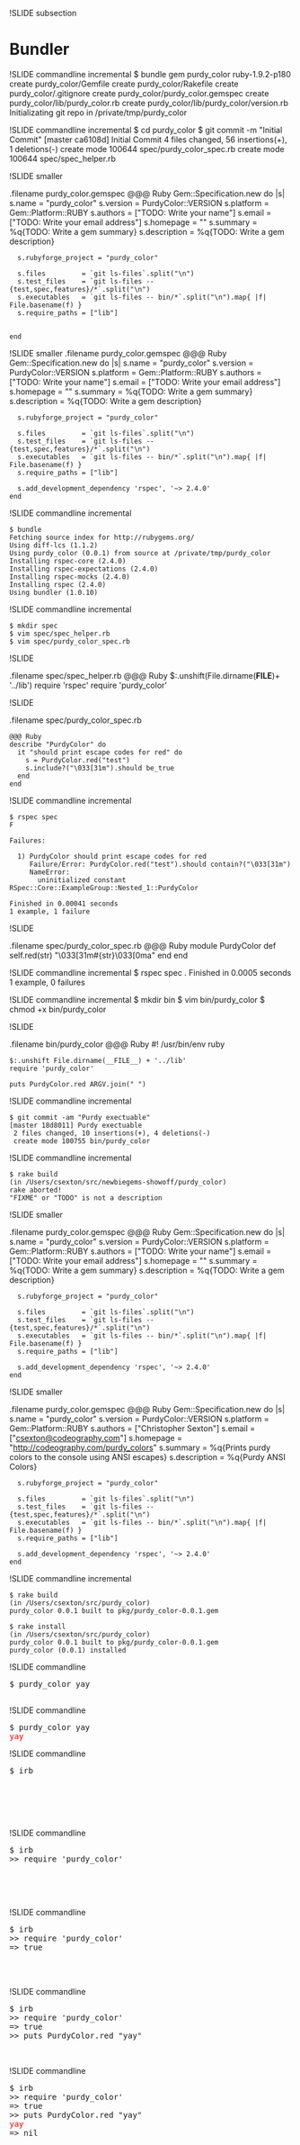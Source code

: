 !SLIDE subsection
# Bundler


!SLIDE commandline incremental
    $ bundle gem purdy_color                                                                           ruby-1.9.2-p180
      create  purdy_color/Gemfile
      create  purdy_color/Rakefile
      create  purdy_color/.gitignore
      create  purdy_color/purdy_color.gemspec
      create  purdy_color/lib/purdy_color.rb
      create  purdy_color/lib/purdy_color/version.rb
    Initializating git repo in /private/tmp/purdy_color


!SLIDE commandline incremental
    $ cd purdy_color
    $ git commit -m "Initial Commit"
    [master ca6108d] Initial Commit
     4 files changed, 56 insertions(+), 1 deletions(-)
     create mode 100644 spec/purdy_color_spec.rb
     create mode 100644 spec/spec_helper.rb


!SLIDE smaller

.filename purdy\_color.gemspec
    @@@ Ruby
    Gem::Specification.new do |s|
      s.name        = "purdy_color"
      s.version     = PurdyColor::VERSION
      s.platform    = Gem::Platform::RUBY
      s.authors     = ["TODO: Write your name"]
      s.email       = ["TODO: Write your email address"]
      s.homepage    = ""
      s.summary     = %q{TODO: Write a gem summary}
      s.description = %q{TODO: Write a gem description}

      s.rubyforge_project = "purdy_color"

      s.files         = `git ls-files`.split("\n")
      s.test_files    = `git ls-files -- {test,spec,features}/*`.split("\n")
      s.executables   = `git ls-files -- bin/*`.split("\n").map{ |f| File.basename(f) }
      s.require_paths = ["lib"]


    end

!SLIDE smaller
.filename purdy\_color.gemspec
    @@@ Ruby
    Gem::Specification.new do |s|
      s.name        = "purdy_color"
      s.version     = PurdyColor::VERSION
      s.platform    = Gem::Platform::RUBY
      s.authors     = ["TODO: Write your name"]
      s.email       = ["TODO: Write your email address"]
      s.homepage    = ""
      s.summary     = %q{TODO: Write a gem summary}
      s.description = %q{TODO: Write a gem description}

      s.rubyforge_project = "purdy_color"

      s.files         = `git ls-files`.split("\n")
      s.test_files    = `git ls-files -- {test,spec,features}/*`.split("\n")
      s.executables   = `git ls-files -- bin/*`.split("\n").map{ |f| File.basename(f) }
      s.require_paths = ["lib"]

      s.add_development_dependency 'rspec', '~> 2.4.0'
    end

!SLIDE commandline incremental

    $ bundle
    Fetching source index for http://rubygems.org/
    Using diff-lcs (1.1.2)
    Using purdy_color (0.0.1) from source at /private/tmp/purdy_color
    Installing rspec-core (2.4.0)
    Installing rspec-expectations (2.4.0)
    Installing rspec-mocks (2.4.0)
    Installing rspec (2.4.0)
    Using bundler (1.0.10)

!SLIDE commandline incremental

    $ mkdir spec
    $ vim spec/spec_helper.rb
    $ vim spec/purdy_color_spec.rb

!SLIDE

.filename spec/spec\_helper.rb
    @@@ Ruby
    $:.unshift(File.dirname(__FILE__)+ '../lib')
    require 'rspec'
    require 'purdy_color'

!SLIDE

.filename spec/purdy\_color\_spec.rb

    @@@ Ruby
    describe "PurdyColor" do
      it "should print escape codes for red" do
        s = PurdyColor.red("test")
        s.include?("\033[31m").should be_true
      end
    end

!SLIDE commandline incremental

    $ rspec spec
    F

    Failures:

      1) PurdyColor should print escape codes for red
         Failure/Error: PurdyColor.red("test").should contain?("\033[31m")
         NameError:
           uninitialized constant RSpec::Core::ExampleGroup::Nested_1::PurdyColor

    Finished in 0.00041 seconds
    1 example, 1 failure

!SLIDE

.filename spec/purdy\_color\_spec.rb
    @@@ Ruby
    module PurdyColor
      def self.red(str)
        "\033[31m#{str}\033[0ma"
      end
    end

!SLIDE commandline incremental
    $ rspec spec
    .
    Finished in 0.0005 seconds
    1 example, 0 failures

!SLIDE commandline incremental
    $ mkdir bin
    $ vim bin/purdy_color
    $ chmod +x bin/purdy_color

!SLIDE

.filename bin/purdy\_color
    @@@ Ruby
    #! /usr/bin/env ruby

    $:.unshift File.dirname(__FILE__) + '../lib'
    require 'purdy_color'

    puts PurdyColor.red ARGV.join(" ")

!SLIDE commandline incremental

    $ git commit -am "Purdy exectuable"
    [master 18d8011] Purdy exectuable
     2 files changed, 10 insertions(+), 4 deletions(-)
     create mode 100755 bin/purdy_color


!SLIDE commandline incremental

    $ rake build
    (in /Users/csexton/src/newbiegems-showoff/purdy_color)
    rake aborted!
    "FIXME" or "TODO" is not a description

!SLIDE smaller

.filename purdy_color.gemspec
    @@@ Ruby
    Gem::Specification.new do |s|
      s.name        = "purdy_color"
      s.version     = PurdyColor::VERSION
      s.platform    = Gem::Platform::RUBY
      s.authors     = ["TODO: Write your name"]
      s.email       = ["TODO: Write your email address"]
      s.homepage    = ""
      s.summary     = %q{TODO: Write a gem summary}
      s.description = %q{TODO: Write a gem description}

      s.rubyforge_project = "purdy_color"

      s.files         = `git ls-files`.split("\n")
      s.test_files    = `git ls-files -- {test,spec,features}/*`.split("\n")
      s.executables   = `git ls-files -- bin/*`.split("\n").map{ |f| File.basename(f) }
      s.require_paths = ["lib"]

      s.add_development_dependency 'rspec', '~> 2.4.0'
    end


!SLIDE smaller

.filename purdy_color.gemspec
    @@@ Ruby
    Gem::Specification.new do |s|
      s.name        = "purdy_color"
      s.version     = PurdyColor::VERSION
      s.platform    = Gem::Platform::RUBY
      s.authors     = ["Christopher Sexton"]
      s.email       = ["csexton@codeography.com"]
      s.homepage    = "http://codeography.com/purdy_colors"
      s.summary     = %q{Prints purdy colors to the console using ANSI escapes}
      s.description = %q{Purdy ANSI Colors}

      s.rubyforge_project = "purdy_color"

      s.files         = `git ls-files`.split("\n")
      s.test_files    = `git ls-files -- {test,spec,features}/*`.split("\n")
      s.executables   = `git ls-files -- bin/*`.split("\n").map{ |f| File.basename(f) }
      s.require_paths = ["lib"]

      s.add_development_dependency 'rspec', '~> 2.4.0'
    end

!SLIDE commandline incremental

    $ rake build
    (in /Users/csexton/src/purdy_color)
    purdy_color 0.0.1 built to pkg/purdy_color-0.0.1.gem

    $ rake install
    (in /Users/csexton/src/purdy_color)
    purdy_color 0.0.1 built to pkg/purdy_color-0.0.1.gem
    purdy_color (0.0.1) installed

!SLIDE commandline

<pre>
$ purdy_color yay
&nbsp;
</pre>

!SLIDE commandline
<pre>
$ purdy_color yay
<span style="color:red">yay</span>
</pre>

!SLIDE commandline

<pre>
$ irb
&nbsp;
&nbsp;
&nbsp;
&nbsp;
&nbsp;
</pre>

!SLIDE commandline

<pre>
$ irb
>> require 'purdy_color'
&nbsp;
&nbsp;
&nbsp;
&nbsp;
</pre>

!SLIDE commandline

<pre>
$ irb
>> require 'purdy_color'
=> true
&nbsp;
&nbsp;
&nbsp;
</pre>

!SLIDE commandline

<pre>
$ irb
>> require 'purdy_color'
=> true
>> puts PurdyColor.red "yay"
&nbsp;
&nbsp;
</pre>
!SLIDE commandline

<pre>
$ irb
>> require 'purdy_color'
=> true
>> puts PurdyColor.red "yay"
<span style="color:red">yay</span>
=> nil
</pre>

